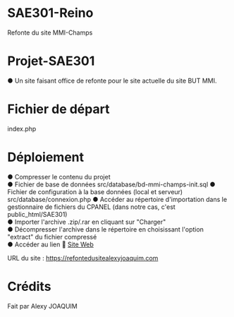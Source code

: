 # SAE301-Reino
Refonte du site MMI-Champs
# Projet-SAE301
● Un site faisant office de refonte pour le site actuelle du site BUT MMI.<br>

# Fichier de départ 
index.php


# Déploiement 
● Compresser le contenu du projet<br>
● Fichier de base de données src/database/bd-mmi-champs-init.sql
● Fichier de configuration à la base données (local et serveur) src/database/connexion.php
● Accéder au répertoire d'importation dans le gestionnaire de fichiers du CPANEL (dans notre cas, c'est public_html/SAE301)<br>
● Importer l'archive .zip/.rar en cliquant sur "Charger"<br>
● Décompresser l'archive dans le répertoire en choisissant l'option "extract" du fichier compressé<br>
● Accéder au lien 🎉 <a href="https://refontedusitealexyjoaquim.com" href="_BLANK">Site Web</a><br>

URL du site : https://refontedusitealexyjoaquim.com

# Crédits
Fait par Alexy JOAQUIM

